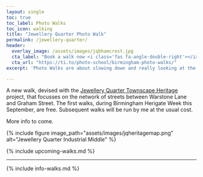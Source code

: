 ```yaml
---
layout: single
toc: true
toc_label: Photo Walks
toc_icon: walking
title: "Jewellery Quarter Photo Walk"
permalink: /jewellery-quarter/
header:
  overlay_image: /assets/images/jqbhamcrest.jpg
  cta_label: "Book a walk now <i class='fas fa-angle-double-right'></i>"
  cta_url: "https://ti.to/photo-school/birmingham-photo-walks/"
excerpt: 'Photo Walks are about slowing down and really looking at the details of the city while learning from being in a group.'

---
```


A new walk, devised with the [Jewellery Quarter Townscape Heritage](https://jewelleryquarter.net/townscape-heritage/) project, that focusses on the network of streets between Warstone Lane and Graham Street. The first walks, during Birmingham Herigate Week this September, are free. Subsequent walks will be run by me at the usual cost. 

More info to come. 

{% include figure image_path="assets/images/jqheritagemap.png" alt="Jewellery Quarter Industrial Middle" %}
 

{% include upcoming-walks.md %}

***

{% include info-walks.md %}